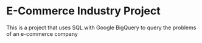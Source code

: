 # E-Commerce Industry Project
This is a project that uses SQL with Google BigQuery to query the problems of an e-commerce company
